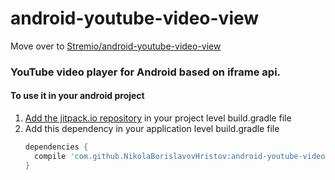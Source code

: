 # android-youtube-video-view

Move over to [Stremio/android-youtube-video-view](https://github.com/Stremio/android-youtube-video-view)

### YouTube video player for Android based on iframe api.

#### To use it in your android project
1. [Add the jitpack.io repository](https://jitpack.io/docs/ANDROID/#installing) in your project level build.gradle file
2. Add this dependency in your application level build.gradle file
    ```gradle
    dependencies {
      compile 'com.github.NikolaBorislavovHristov:android-youtube-video-view:+'
    }
    ```
